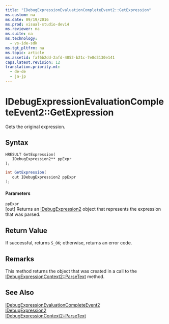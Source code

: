 ```yaml
---
title: "IDebugExpressionEvaluationCompleteEvent2::GetExpression"
ms.custom: na
ms.date: 09/19/2016
ms.prod: visual-studio-dev14
ms.reviewer: na
ms.suite: na
ms.technology: 
  - vs-ide-sdk
ms.tgt_pltfrm: na
ms.topic: article
ms.assetid: faf6b2dd-2afd-4852-b21c-7e8d3130e141
caps.latest.revision: 12
translation.priority.mt: 
  - de-de
  - ja-jp
---
```

# IDebugExpressionEvaluationCompleteEvent2::GetExpression
Gets the original expression.  
  
## Syntax  
  
```cpp#  
HRESULT GetExpression(   
   IDebugExpression2** ppExpr  
);  
```  
  
```c#  
int GetExpression(   
   out IDebugExpression2 ppExpr  
);  
```  
  
#### Parameters  
 `ppExpr`  
 [out] Returns an [IDebugExpression2](../vs140/IDebugExpression2.md) object that represents the expression that was parsed.  
  
## Return Value  
 If successful, returns `S_OK`; otherwise, returns an error code.  
  
## Remarks  
 This method returns the object that was created in a call to the [IDebugExpressionContext2::ParseText](../vs140/IDebugExpressionContext2--ParseText.md) method.  
  
## See Also  
 [IDebugExpressionEvaluationCompleteEvent2](../vs140/IDebugExpressionEvaluationCompleteEvent2.md)   
 [IDebugExpression2](../vs140/IDebugExpression2.md)   
 [IDebugExpressionContext2::ParseText](../vs140/IDebugExpressionContext2--ParseText.md)